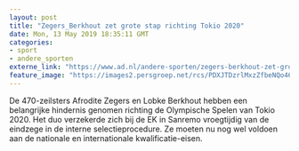 ```yaml
---
layout: post
title: "Zegers_Berkhout zet grote stap richting Tokio 2020"
date: Mon, 13 May 2019 18:35:11 GMT
categories: 
- sport 
- andere_sporten 
externe_link: "https://www.ad.nl/andere-sporten/zegers-berkhout-zet-grote-stap-richting-tokio-2020~a8135ba8/"
feature_image: "https://images2.persgroep.net/rcs/PDXJTDzrlMxzZfbeNQo466Tyyrw/diocontent/109731248/_fitwidth/400/?appId=21791a8992982cd8da851550a453bd7f&quality=0.7"
---
```


De 470-zeilsters Afrodite Zegers en Lobke Berkhout hebben een belangrijke hindernis genomen richting de Olympische Spelen van Tokio 2020. Het duo verzekerde zich bij de EK in Sanremo vroegtijdig van de eindzege in de interne selectieprocedure. Ze moeten nu nog wel voldoen aan de nationale en internationale kwalificatie-eisen.
